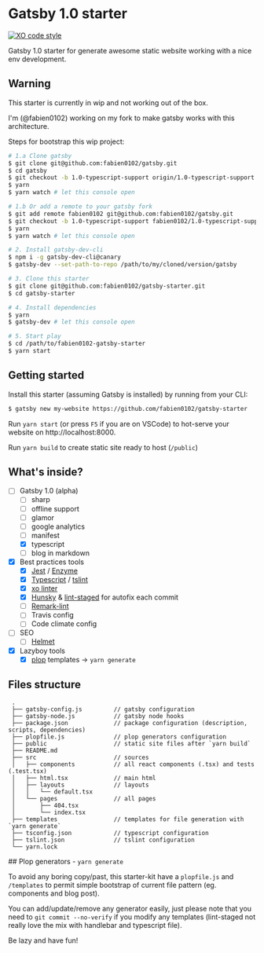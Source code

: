 # Gatsby 1.0 starter
[![XO code style](https://img.shields.io/badge/code_style-XO-5ed9c7.svg)](https://github.com/sindresorhus/xo)

Gatsby 1.0 starter for generate awesome static website working with a nice env development.

## Warning

This starter is currently in wip and not working out of the box.

I'm (@fabien0102) working on my fork to make gatsby works with this architecture.

Steps for bootstrap this wip project:

```bash
# 1.a Clone gatsby
$ git clone git@github.com:fabien0102/gatsby.git
$ cd gatsby
$ git checkout -b 1.0-typescript-support origin/1.0-typescript-support
$ yarn
$ yarn watch # let this console open

# 1.b Or add a remote to your gatsby fork
$ git add remote fabien0102 git@github.com:fabien0102/gatsby.git
$ git checkout -b 1.0-typescript-support fabien0102/1.0-typescript-support
$ yarn
$ yarn watch # let this console open

# 2. Install gatsby-dev-cli
$ npm i -g gatsby-dev-cli@canary
$ gatsby-dev --set-path-to-repo /path/to/my/cloned/version/gatsby

# 3. Clone this starter
$ git clone git@github.com:fabien0102/gatsby-starter.git
$ cd gatsby-starter

# 4. Install dependencies
$ yarn
$ gatsby-dev # let this console open

# 5. Start play
$ cd /path/to/fabien0102-gatsby-starter
$ yarn start
```

## Getting started

Install this starter (assuming Gatsby is installed) by running from your CLI: 

```bash
$ gatsby new my-website https://github.com/fabien0102/gatsby-starter
```

Run `yarn start` (or press `F5` if you are on VSCode) to hot-serve your website on http://localhost:8000.

Run `yarn build` to create static site ready to host (`/public`)

## What's inside?

- [ ] Gatsby 1.0 (alpha)
  - [ ] sharp
  - [ ] offline support
  - [ ] glamor
  - [ ] google analytics
  - [ ] manifest
  - [x] typescript
  - [ ] blog in markdown
- [x] Best practices tools
  - [x] [Jest](https://facebook.github.io/jest/) / [Enzyme](http://airbnb.io/enzyme/)
  - [x] [Typescript](https://www.typescriptlang.org/) / [tslint](https://palantir.github.io/tslint/)
  - [x] [xo linter](https://github.com/sindresorhus/xo)
  - [x] [Hunsky](https://github.com/typicode/husky) & [lint-staged](https://github.com/okonet/lint-staged) for autofix each commit
  - [ ] [Remark-lint](https://github.com/wooorm/remark-lint)
  - [ ] Travis config
  - [ ] Code climate config
- [ ] SEO
  - [ ] [Helmet](https://github.com/nfl/react-helmet)
- [x] Lazyboy tools
  - [x] [plop](https://github.com/amwmedia/plop) templates -> `yarn generate`

## Files structure
```
 .
 ├── gatsby-config.js         // gatsby configuration
 ├── gatsby-node.js           // gatsby node hooks
 ├── package.json             // package configuration (description, scripts, dependencies)
 ├── plopfile.js              // plop generators configuration
 ├── public                   // static site files after `yarn build`
 ├── README.md
 ├── src                      // sources
 │   ├── components           // all react components (.tsx) and tests (.test.tsx)
 │   ├── html.tsx             // main html
 │   ├── layouts              // layouts
 │   │   └── default.tsx
 │   └── pages                // all pages
 │       ├── 404.tsx
 │       └── index.tsx
 ├── templates                // templates for file generation with `yarn generate`
 ├── tsconfig.json            // typescript configuration
 ├── tslint.json              // tslint configuration
 └── yarn.lock
 ```

## Plop generators - `yarn generate`

To avoid any boring copy/past, this starter-kit have a `plopfile.js` and `/templates` to permit 
simple bootstrap of current file pattern (eg. components and blog post).

You can add/update/remove any generator easily, just please note that you need to `git commit --no-verify` if 
you modify any templates (lint-staged not really love the mix with handlebar and typescript file).

Be lazy and have fun!